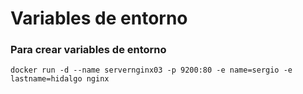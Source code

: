 # Variables de entorno

### Para crear variables de entorno

```
docker run -d --name servernginx03 -p 9200:80 -e name=sergio -e lastname=hidalgo nginx
```
